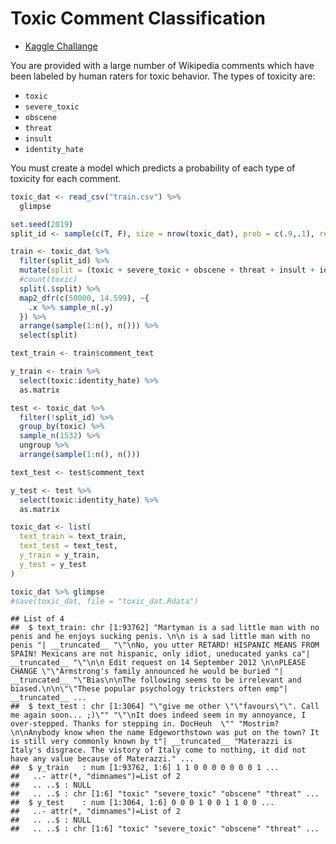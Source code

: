 Toxic Comment Classification
================

-   [Kaggle Challange](https://www.kaggle.com/c/jigsaw-toxic-comment-classification-challenge/data)

You are provided with a large number of Wikipedia comments which have been labeled by human raters for toxic behavior. The types of toxicity are:

-   `toxic`
-   `severe_toxic`
-   `obscene`
-   `threat`
-   `insult`
-   `identity_hate`

You must create a model which predicts a probability of each type of toxicity for each comment.

``` r
toxic_dat <- read_csv("train.csv") %>% 
  glimpse

set.seed(2019)
split_id <- sample(c(T, F), size = nrow(toxic_dat), prob = c(.9,.1), replace = T)

train <- toxic_dat %>% 
  filter(split_id) %>% 
  mutate(split = (toxic + severe_toxic + obscene + threat + insult + identity_hate) > 0) %>% 
  #count(toxic)
  split(.$split) %>% 
  map2_dfr(c(50000, 14.599), ~{
    .x %>% sample_n(.y)
  }) %>% 
  arrange(sample(1:n(), n())) %>% 
  select(split)

text_train <- train$comment_text

y_train <- train %>% 
  select(toxic:identity_hate) %>%
  as.matrix

test <- toxic_dat %>% 
  filter(!split_id) %>% 
  group_by(toxic) %>% 
  sample_n(1532) %>% 
  ungroup %>% 
  arrange(sample(1:n(), n()))

text_test <- test$comment_text

y_test <- test %>% 
  select(toxic:identity_hate) %>% 
  as.matrix

toxic_dat <- list(
  text_train = text_train, 
  text_test = text_test, 
  y_train = y_train, 
  y_test = y_test
)

toxic_dat %>% glimpse
#save(toxic_dat, file = "toxic_dat.Rdata")
```

    ## List of 4
    ##  $ text_train: chr [1:93762] "Martyman is a sad little man with no penis and he enjoys sucking penis. \n\n is a sad little man with no penis "| __truncated__ "\"\nNo, you utter RETARD! HISPANIC MEANS FROM SPAIN! Mexicans are not hispanic, only idiot, uneducated yanks ca"| __truncated__ "\"\n\n Edit request on 14 September 2012 \n\nPLEASE CHANGE \"\"Armstrong's family announced he would be buried "| __truncated__ "\"Bias\n\nThe following seems to be irrelevant and biased.\n\n\"\"These popular psychology tricksters often emp"| __truncated__ ...
    ##  $ text_test : chr [1:3064] "\"give me other \"\"favours\"\". Call me again soon... ;)\"" "\"\nIt does indeed seem in my annoyance, I over-stepped. Thanks for stepping in. DocHeuh  \"" "Mostrim?\n\nAnybody know when the name Edgeworthstown was put on the town? It is still very commonly known by t"| __truncated__ "Materazzi is Italy's disgrace. The vistory of Italy come to nothing, it did not have any value because of Materazzi." ...
    ##  $ y_train   : num [1:93762, 1:6] 1 1 0 0 0 0 0 0 0 1 ...
    ##   ..- attr(*, "dimnames")=List of 2
    ##   .. ..$ : NULL
    ##   .. ..$ : chr [1:6] "toxic" "severe_toxic" "obscene" "threat" ...
    ##  $ y_test    : num [1:3064, 1:6] 0 0 0 1 0 0 1 1 0 0 ...
    ##   ..- attr(*, "dimnames")=List of 2
    ##   .. ..$ : NULL
    ##   .. ..$ : chr [1:6] "toxic" "severe_toxic" "obscene" "threat" ...
